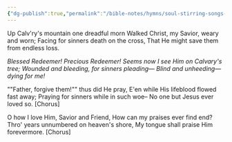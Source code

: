 ```yaml
---
{"dg-publish":true,"permalink":"/bible-notes/hymns/soul-stirring-songs-and-hymns/blessed-redeemer/","title":"Blessed Redeemer"}
---
```



Up Calv'ry's mountain one dreadful morn
Walked Christ, my Savior, weary and worn;
Facing for sinners death on the cross,
That He might save them from endless loss.

*Blessed Redeemer! Precious Redeemer!
Seems now I see Him on Calvary's tree;
Wounded and bleeding, for sinners pleading—
Blind and unheeding— dying for me!*

""Father, forgive them!"" thus did He pray,
E'en while His lifeblood flowed fast away;
Praying for sinners while in such woe–
No one but Jesus ever loved so. [Chorus]

O how I love Him, Savior and Friend,
How can my praises ever find end?
Thro' years unnumbered on heaven's shore,
My tongue shall praise Him forevermore. [Chorus]